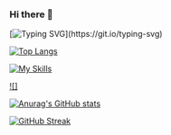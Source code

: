 ### Hi there 👋

[![Typing SVG](https://readme-typing-svg.demolab.com/?lines=This+is+Vaishnavi+Dave+,+a+tech+wizard+!)](https://git.io/typing-svg)

[![Top Langs](https://github-readme-stats.vercel.app/api/top-langs/?username=DaveVaishnavi&layout=compact&theme=window-dark)](https://github.com/anuraghazra/github-readme-stats)

[![My Skills](https://skillicons.dev/icons?i=arduino,atom,bootstrap,c,cpp,css,dart,django,docker,eclipse,figma,flask,flutter,git,github,html,java,js,linux,matlab,mysql,php,powershell,py,react,redux,selenium,vscode)](https://skillicons.dev)

[![]](http://github-profile-summary-cards.vercel.app/api/cards/profile-details?username=DaveVaishnavi&theme=prussian)

[![Anurag's GitHub stats](https://github-readme-stats.vercel.app/api?username=DaveVaishnavi&theme=codestackr)](https://github.com/anuraghazra/github-readme-stats)

[![GitHub Streak](https://streak-stats.demolab.com/?user=DaveVaishnavi&theme=windows-dark)](https://git.io/streak-stats)

<!--
**DaveVaishnavi/DaveVaishnavi** is a ✨ _special_ ✨ repository because its `README.md` (this file) appears on your GitHub profile.

Here are some ideas to get you started:

- 🔭 I’m currently working on ...
- 🌱 I’m currently learning ...
- 👯 I’m looking to collaborate on ...
- 🤔 I’m looking for help with ...
- 💬 Ask me about ...
- 📫 How to reach me: ...
- 😄 Pronouns: ...
- ⚡ Fun fact: ...
-->
